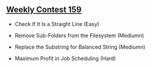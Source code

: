 ## [Weekly Contest 159](https://leetcode.com/contest/weekly-contest-159)
- Check If It Is a Straight Line (Easy)

- Remove Sub-Folders from the Filesystem (Mediumn)

- Replace the Substring for Balanced String (Mediumn)

- Maximum Profit in Job Scheduling (Hard)
